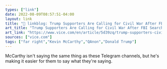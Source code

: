 ```yaml
---
types: ["link"]
date: 2022-08-09T08:57:51-04:00
layout: link
title: "🔗 linkblog: Trump Supporters Are Calling for Civil War After FBI Search of Mar-a-Lago'"
art_title: "Trump Supporters Are Calling for Civil War After FBI Search of Mar-a-Lago"
art_link: "https://www.vice.com/en/article/5d39zq/trump-supporters-civil-war-fbi-search-mar-a-lago"
sources: ["vice.com"]
tags: ["far right","Kevin McCarthy","QAnon","Donald Trump"]
---
```

McCarthy isn't saying the same thing as these Telegram channels, but he's making it easier for them to say what they're saying.
 
